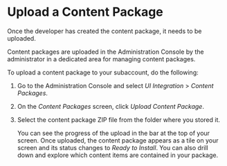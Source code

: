 <!-- loio81ebe2f85a264723965dc5a718203694 -->

# Upload a Content Package

Once the developer has created the content package, it needs to be uploaded.

Content packages are uploaded in the Administration Console by the administrator in a dedicated area for managing content packages.

To upload a content package to your subaccount, do the following:

1.  Go to the Administration Console and select *UI Integration* \> *Content Packages*.

2.  On the *Content Packages* screen, click *Upload Content Package*.

3.  Select the content package ZIP file from the folder where you stored it.

    You can see the progress of the upload in the bar at the top of your screen. Once uploaded, the content package appears as a tile on your screen and its status changes to *Ready to Install*. You can also drill down and explore which content items are contained in your package.


